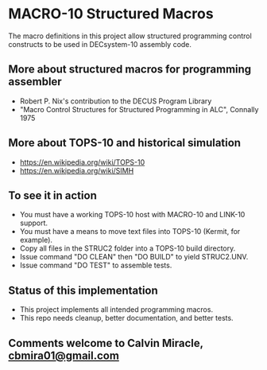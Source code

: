 # MACRO-10 Structured Macros
The macro definitions in this project allow structured programming control constructs to be used in DECsystem-10 assembly code.

## More about structured macros for programming assembler
- Robert P. Nix's contribution to the DECUS Program Library
- "Macro Control Structures for Structured Programming in ALC", Connally 1975

## More about TOPS-10 and historical simulation
- https://en.wikipedia.org/wiki/TOPS-10
- https://en.wikipedia.org/wiki/SIMH

## To see it in action
- You must have a working TOPS-10 host with MACRO-10 and LINK-10 support.
- You must have a means to move text files into TOPS-10 (Kermit, for example).
- Copy all files in the STRUC2 folder into a TOPS-10 build directory.
- Issue command "DO CLEAN" then "DO BUILD" to yield STRUC2.UNV.
- Issue command "DO TEST" to assemble tests.

## Status of this implementation
- This project implements all intended programming macros.
- This repo needs cleanup, better documentation, and better tests.

## Comments welcome to Calvin Miracle, cbmira01@gmail.com
